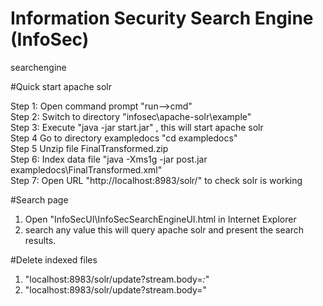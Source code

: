 # Information Security Search Engine (InfoSec)
searchengine

#Quick start apache solr

Step 1: Open command prompt "run-->cmd" <br/>
Step 2: Switch to directory "infosec\apache-solr\example" <br/>
Step 3: Execute "java -jar start.jar" , this will start apache solr <br/>
Step 4  Go to directory exampledocs "cd exampledocs" <br/>
Step 5  Unzip file FinalTransformed.zip <br/>
Step 6: Index data file "java -Xms1g -jar post.jar exampledocs\FinalTransformed.xml" <br/>
Step 7: Open URL "http://localhost:8983/solr/" to check solr is working 

#Search page

1. Open "InfoSecUI\InfoSecSearchEngineUI.html in Internet Explorer <br/>
2. search any value this will query apache solr and present the search results.

#Delete indexed files

1. "localhost:8983/solr/update?stream.body=<delete><query>*:*</query></delete>"
2. "localhost:8983/solr/update?stream.body=<commit/>"